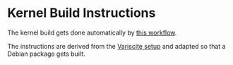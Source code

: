 # Kernel Build Instructions

The kernel build gets done automatically by
[this workflow](https://github.com/lueschem/edi-ci-public/blob/main/.github/workflows/kernel-build-var-som-mx8m-nano.yml).

The instructions are derived from the
[Variscite setup](https://variwiki.com/index.php?title=Debian_Build_Release&release=RELEASE_BULLSEYE_V1.0_VAR-SOM-MX8M-NANO)
and adapted so that a Debian package gets built.
